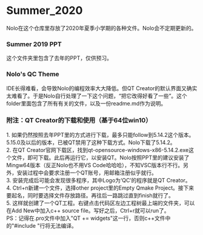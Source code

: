 # Summer_2020
Nolo在这个仓库里存放了2020年夏季小学期的各种文件。Nolo会不定期更新的。
<h3>Summer 2019 PPT</h3>
    这个文件夹里包含了去年的PPT，仅供预习。
<h3>Nolo's QC Theme</h3>
    IDE长得难看，会导致Nolo的编程效率大大降低。但QT Creator的默认界面又确实太难看了。于是Nolo自行处理了一下这个问题，“把它改得好看了一些”。这个folder里面包含了所有有关的文件，以及一份readme.md作为说明。
<h3>附注：QT Creator的下载和使用（基于64位win10）</h3>
1.  如果仍然按照去年PPT里的方式进行下载，最多只能follow到5.14.2这个版本。5.15.0及以后的版本，已被QT禁用了这种下载方式。Nolo下载了5.14.2。<br>
2.  在QT Creator官网下载区，找到qt-opensource-windows-x86-5.14.2.exe这个文件，即可下载。此后再运行它，以安装QT。Nolo按照PPT里的建议安装了Mingw64版本（反正Nolo也不用VS Code哈哈哈），不知VSC版本行不行。另外，安装过程中会要求注册一个QT账号，用邮箱注册似乎就行。<br>
3.  安装完成后可能会发现很多程序，其中Logo为‘QC’的程序就是QT Creator。<br>
4.  Ctrl+n新建一个文件，选择other project里的Empty Qmake Project。接下来要起名，同时要选择文件存放路径。再往后一路跳过直到finish就行了。<br>
5.  这样就创建了一个QT工程。右键点击代码区左边工程树最上端的文件夹，可以在Add New中加入c++ source file。写好之后，Ctrl+r就可以run了。<br>
PS：记得在.pro文件中加入"QT += widgets"这一行，否则c++文件中的"#include <QApplication>"行将无法编译。
